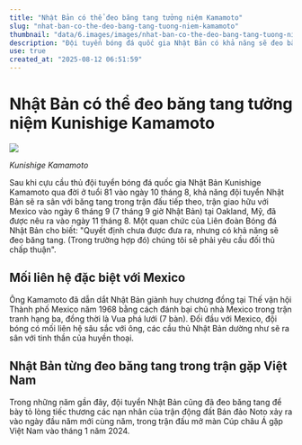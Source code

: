 ```yaml
---
title: "Nhật Bản có thể đeo băng tang tưởng niệm Kamamoto"
slug: "nhat-ban-co-the-deo-bang-tang-tuong-niem-kamamoto"
thumbnail: "data/6.images/images/nhat-ban-co-the-deo-bang-tang-tuong-niem-kamamoto.webp"
description: "Đội tuyển bóng đá quốc gia Nhật Bản có khả năng sẽ đeo băng tang trong trận giao hữu với Mexico vào tháng 9 để tưởng niệm huyền thoại Kunishige Kamamoto, người có mối liên hệ sâu sắc với Mexico sau Olympic 1968."
use: true
created_at: "2025-08-12 06:51:59"
---
```


# Nhật Bản có thể đeo băng tang tưởng niệm Kunishige Kamamoto

![](/images/20250812-08111267-sph-000-1-view.webp)

*Kunishige Kamamoto*

Sau khi cựu cầu thủ đội tuyển bóng đá quốc gia Nhật Bản Kunishige Kamamoto qua đời ở tuổi 81 vào ngày 10 tháng 8, khả năng đội tuyển Nhật Bản sẽ ra sân với băng tang trong trận đấu tiếp theo, trận giao hữu với Mexico vào ngày 6 tháng 9 (7 tháng 9 giờ Nhật Bản) tại Oakland, Mỹ, đã được nêu ra vào ngày 11 tháng 8. Một quan chức của Liên đoàn Bóng đá Nhật Bản cho biết: "Quyết định chưa được đưa ra, nhưng có khả năng sẽ đeo băng tang. (Trong trường hợp đó) chúng tôi sẽ phải yêu cầu đối thủ chấp thuận".

## Mối liên hệ đặc biệt với Mexico

Ông Kamamoto đã dẫn dắt Nhật Bản giành huy chương đồng tại Thế vận hội Thành phố Mexico năm 1968 bằng cách đánh bại chủ nhà Mexico trong trận tranh hạng ba, đồng thời là Vua phá lưới (7 bàn). Đối đầu với Mexico, đội bóng có mối liên hệ sâu sắc với ông, các cầu thủ Nhật Bản dường như sẽ ra sân với tinh thần của huyền thoại.

## Nhật Bản từng đeo băng tang trong trận gặp Việt Nam

Trong những năm gần đây, đội tuyển Nhật Bản cũng đã đeo băng tang để bày tỏ lòng tiếc thương các nạn nhân của trận động đất Bán đảo Noto xảy ra vào ngày đầu năm mới cùng năm, trong trận đấu mở màn Cúp châu Á gặp Việt Nam vào tháng 1 năm 2024.